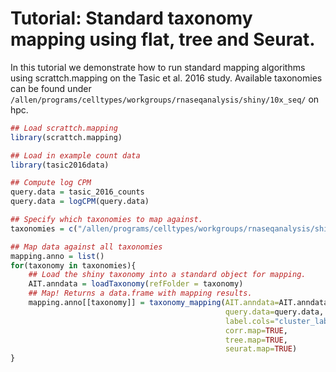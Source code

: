 # Tutorial: Standard taxonomy mapping using flat, tree and Seurat.

In this tutorial we demonstrate how to run standard mapping algorithms using scrattch.mapping on the Tasic et al. 2016 study. Available taxonomies can be found under `/allen/programs/celltypes/workgroups/rnaseqanalysis/shiny/10x_seq/` on hpc.

```R
## Load scrattch.mapping
library(scrattch.mapping)

## Load in example count data
library(tasic2016data)

## Compute log CPM
query.data = tasic_2016_counts
query.data = logCPM(query.data)

## Specify which taxonomies to map against.
taxonomies = c("/allen/programs/celltypes/workgroups/rnaseqanalysis/shiny/10x_seq/human_BGplus_20211020")

## Map data against all taxonomies
mapping.anno = list()
for(taxonomy in taxonomies){
    ## Load the shiny taxonomy into a standard object for mapping.
    AIT.anndata = loadTaxonomy(refFolder = taxonomy)
    ## Map! Returns a data.frame with mapping results.
    mapping.anno[[taxonomy]] = taxonomy_mapping(AIT.anndata=AIT.anndata, 
                                                query.data=query.data, 
                                                label.cols="cluster_label",
                                                corr.map=TRUE, 
                                                tree.map=TRUE, 
                                                seurat.map=TRUE)
}
```